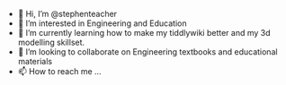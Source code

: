 - 👋 Hi, I’m @stephenteacher
- 👀 I’m interested in Engineering and Education
- 🌱 I’m currently learning how to make my tiddlywiki better and my 3d modelling skillset.
- 💞️ I’m looking to collaborate on Engineering textbooks and educational materials
- 📫 How to reach me ...

<!---
stephenteacher/stephenteacher is a ✨ special ✨ repository because its `README.md` (this file) appears on your GitHub profile.
You can click the Preview link to take a look at your changes.
--->
